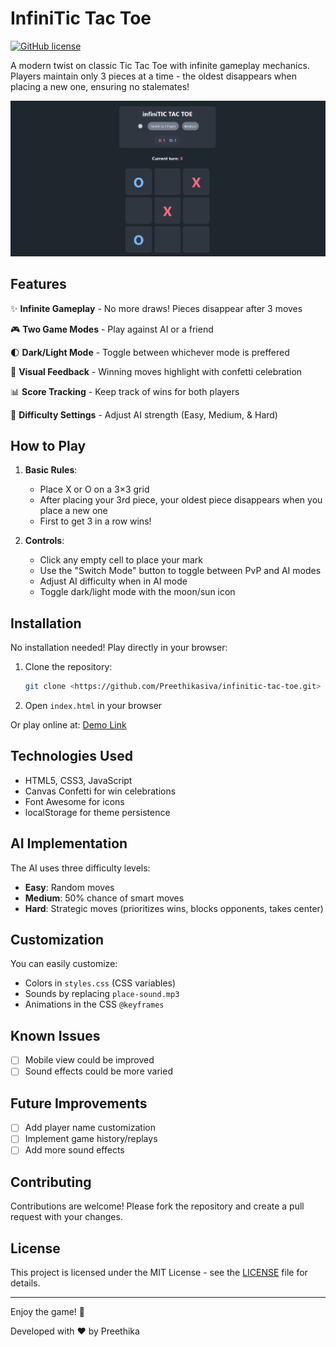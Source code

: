 # InfiniTic Tac Toe
    
  [![GitHub license](<https://img.shields.io/badge/license-MIT-blue.svg>)](<https://github.com/Preethikasiva/infinitic-tac-toe/blob/main/LICENSE>)
    
   A modern twist on classic Tic Tac Toe with infinite gameplay mechanics. Players maintain only 3 pieces at a time - the oldest disappears when placing a new one, ensuring no stalemates!
    
  ![Game Screenshot](screenshot.png)
    
  ## Features
  
  ✨ **Infinite Gameplay** - No more draws! Pieces disappear after 3 moves
  
  🎮 **Two Game Modes** - Play against AI or a friend
  
  🌓 **Dark/Light Mode** - Toggle between whichever mode is preffered 
  
  🎨 **Visual Feedback** - Winning moves highlight with confetti celebration
  
  📊 **Score Tracking** - Keep track of wins for both players
  
  🔧 **Difficulty Settings** - Adjust AI strength (Easy, Medium, & Hard)
  
  
  ## How to Play
  
  1. **Basic Rules**:
     - Place X or O on a 3×3 grid
     - After placing your 3rd piece, your oldest piece disappears when you place a new one
     - First to get 3 in a row wins!
  
  2. **Controls**:
     - Click any empty cell to place your mark
     - Use the "Switch Mode" button to toggle between PvP and AI modes
     - Adjust AI difficulty when in AI mode
     - Toggle dark/light mode with the moon/sun icon
  
  ## Installation
  
  No installation needed! Play directly in your browser:
  
  1. Clone the repository:
     ```bash
     git clone <https://github.com/Preethikasiva/infinitic-tac-toe.git>
     
     ```
  
  1. Open `index.html` in your browser
  
  Or play online at: [Demo Link](https://preethikasiva.github.io/infiniTicTacToe/)
  
  ## Technologies Used
  
  - HTML5, CSS3, JavaScript
  - Canvas Confetti for win celebrations
  - Font Awesome for icons
  - localStorage for theme persistence
  
  ## AI Implementation
  
  The AI uses three difficulty levels:
  
  - **Easy**: Random moves
  - **Medium**: 50% chance of smart moves
  - **Hard**: Strategic moves (prioritizes wins, blocks opponents, takes center)
  
  ## Customization
  
  You can easily customize:
  
  - Colors in `styles.css` (CSS variables)
  - Sounds by replacing `place-sound.mp3`
  - Animations in the CSS `@keyframes`
  
  ## Known Issues
  
  - [ ]  Mobile view could be improved
  - [ ]  Sound effects could be more varied
  
  ## Future Improvements
  
  - [ ]  Add player name customization
  - [ ]  Implement game history/replays
  - [ ]  Add more sound effects
  
  ## Contributing
  
  Contributions are welcome! Please fork the repository and create a pull request with your changes.
  
  ## License
  
  This project is licensed under the MIT License - see the [LICENSE](https://www.notion.so/LICENSE) file for details.
  
  ---
  
  Enjoy the game! 🎉
  
  Developed with ❤️ by Preethika
